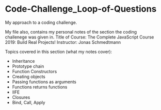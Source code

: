 # Code-Challenge_Loop-of-Questions
My approach to a coding challenge.

My file also, contains my personal notes of the section the coding challenege was given in.
Title of Course: The Complete JavaScript Course 2019: Build Real Projects!
Instructor: Jonas Schmedtmann

Topics covered in this section (what my notes cover):
- Inheritance
- Prototype chain
- Function Constructors
- Creating objects
- Passing functions as arguments
- Functions returns functions
- IIFE
- Closures
- Bind, Call, Apply
